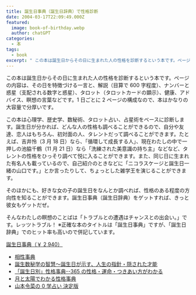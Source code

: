 ```yaml
---
title: 誕生日事典（誕生日辞典）で性格診断
date: 2004-03-17T22:09:49.000Z
featured:
  image: book-of-birthday.webp
  author: chatGPT
categories:
  - 本
tags:
  - book
excerpt: " この本は誕生日からその日に生まれた人の性格を診断するという本です。ページの内容は、その日を特徴づける一言と、解説（目算で600字程度）、ナンバーと惑星（支配される数字と惑星）、タロット（タロットカードの顕示）、健康、アドバイス、瞑想の言葉などです。1日ごとに2ページの構成なので、本はかなりの大容量で分厚いです。"
---
```


この本は誕生日からその日に生まれた人の性格を診断するという本です。ページの内容は、その日を特徴づける一言と、解説（目算で 600 字程度）、ナンバーと惑星（支配される数字と惑星）、タロット（タロットカードの顕示）、健康、アドバイス、瞑想の言葉などです。1 日ごとに 2 ページの構成なので、本はかなりの大容量で分厚いです。

この本は心理学、歴史学、数秘術、タロット占い、占星術をベースに診断します。誕生日が分かれば、どんな人の性格も調べることができるので、自分や友達、恋人はもちろん、初対面の人、タレントだって調べることができます。たとえば、吉井怜（3 月 18 日）なら、「循環して成長する人」、現在わたしの中で一押しの池脇千鶴（11 月 21 日）なら「洗練された美意識の持ち主」などなど、タレントの性格をひっそり調べて悦に入ることができます。また、同じ日に生まれた有名人も載っているので、自己紹介のときなどに「ニコラスケージと誕生日一緒の山口です。」とか言ったりして、ちょっとした雑学王を演じることができます。

そのほかにも、好きな女の子の誕生日をなんとか調べれば、性格のある程度の方向性を知ることができます。誕生日事典（誕生日辞典）をゲットすれば、きっと彼女もゲットだぜ。

そんなわたしの瞑想のことばは「トラブルとの遭遇はチャンスとの出会い。」です。レッツトラブル！
※正確な本のタイトルは「誕生日事典」ですが、「誕生日辞典」でのヒット率も高いので併記しています。

[誕生日事典（￥ 2,940）](http://www.amazon.co.jp/exec/obidos/ASIN/4047913510/yutakayamaguc-22)

- [相性事典](http://www.amazon.co.jp/exec/obidos/ASIN/4047913707/ref=nosim/yutakayamaguc-22)
- [誕生数秘学の智慧〜誕生日が示す、人生の指針・隠された才能](http://www.amazon.co.jp/exec/obidos/ASIN/4877312021/ref=nosim/yutakayamaguc-22)
- [「誕生日別」性格事典--365 の性格・運命・つきあい方がわかる](http://www.amazon.co.jp/exec/obidos/ASIN/456962569X/ref=nosim/yutakayamaguc-22)
- [月と太陽でわかる性格事典](http://www.amazon.co.jp/exec/obidos/ASIN/4789719936/ref=nosim/yutakayamaguc-22)
- [山本令菜の 0 学占い 決定版](http://www.amazon.co.jp/exec/obidos/ASIN/4890360980/ref=nosim/yutakayamaguc-22)
